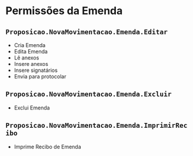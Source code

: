 # Permissões da Emenda

## `Proposicao.NovaMovimentacao.Emenda.Editar`

- Cria Emenda
- Edita Emenda
- Lê anexos
- Insere anexos
- Insere signatários
- Envia para protocolar

## `Proposicao.NovaMovimentacao.Emenda.Excluir`

- Exclui Emenda

## `Proposicao.NovaMovimentacao.Emenda.ImprimirRecibo`

- Imprime Recibo de Emenda
